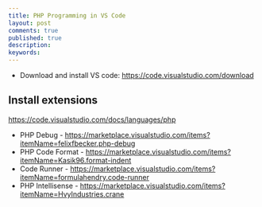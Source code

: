 ```yaml
---
title: PHP Programming in VS Code
layout: post
comments: true
published: true
description: 
keywords: 
---
```


* Download and install VS code: https://code.visualstudio.com/download

## Install extensions

https://code.visualstudio.com/docs/languages/php

* PHP Debug - https://marketplace.visualstudio.com/items?itemName=felixfbecker.php-debug
* PHP Code Format  - https://marketplace.visualstudio.com/items?itemName=Kasik96.format-indent
* Code Runner  - https://marketplace.visualstudio.com/items?itemName=formulahendry.code-runner
* PHP Intellisense - https://marketplace.visualstudio.com/items?itemName=HvyIndustries.crane